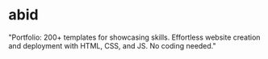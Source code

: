 # abid
"Portfolio: 200+ templates for showcasing skills. Effortless website creation and deployment with HTML, CSS, and JS. No coding needed."
